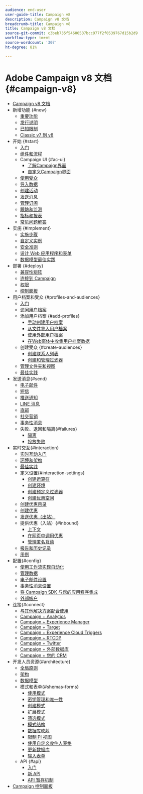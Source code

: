 ```yaml
---
audience: end-user
user-guide-title: Campaign v8
description: Campaign v8 文档
breadcrumb-title: Campaign v8
title: Campaign v8 文档
source-git-commit: c3beb735f54606537bcc977f2f0539767d15b2d9
workflow-type: tm+mt
source-wordcount: '307'
ht-degree: 81%

---
```



# Adobe Campaign v8 文档 {#campaign-v8}

+ [Campaign v8 文档](campaign-home.md)
+ 新增功能 {#new}
   + [重要功能](start/whats-new.md)
   + [发行说明](start/release-notes.md)
   + [已知限制](start/known-limitations.md)
   + [Classic v7 到 v8](start/capability-matrix.md)
+ 开始 {#start}
   + [入门](start/get-started.md)
   + [组件和流程](start/ac-components.md)
   + Campaign UI {#ac-ui}
      + [了解Campaign界面](start/campaign-ui.md)
      + [自定义Campaign界面](start/customize-ui.md)
   + [使用受众](start/audiences.md)
   + [导入数据](start/import.md)
   + [创建活动](start/campaigns.md)
   + [发送消息](start/create-message.md)
   + [管理订阅](start/subscriptions.md)
   + [跟踪和监测](start/tracking.md)
   + [指标和报表](start/reporting.md)
   + [常见问题解答](start/campaign-faq.md)
+ 实施 {#implement}
   + [实施步骤](start/implement.md)
   + [自定义实例](dev/customize.md)
   + [安全准则](config/security.md)
   + [设计 Web 应用程序和表单](dev/webapps.md)
   + [数据模型最佳实践](dev/datamodel-best-practices.md)
+ 部署 {#deploy}
   + [兼容性矩阵](start/compatibility-matrix.md)
   + [连接到 Campaign](start/connect.md)
   + [权限](start/permissions.md)
   + [控制面板](config/self-service.md)
+ 用户档案和受众 {#profiles-and-audiences}
   + [入门](audiences/gs-audiences.md)
   + [访问用户档案](audiences/view-profiles.md)
   + 添加用户档案 {#add-profiles}
      + [手动创建用户档案](audiences/create-profiles.md)
      + [从文件导入用户档案](audiences/import-profiles.md)
      + [使用外部用户档案](audiences/external-profiles.md)
      + [在Web窗体中收集用户档案数据](audiences/collect-profiles.md)
   + 创建受众 {#create-audiences}
      + [创建联系人列表](audiences/create-audiences.md)
      + [创建和管理过滤器](audiences/create-filters.md)
   + [管理文件夹和视图](audiences/folders-and-views.md)
   + [最佳实践](audiences/audiences-best-practices.md)
+ 发送消息{#send}
   + [电子邮件](send/email.md)
   + [短信](send/sms.md)
   + [推送通知](send/push.md)
   + [LINE 消息](send/line.md)
   + [直邮](send/direct-mail.md)
   + [社交营销](send/twitter.md)
   + [事务性消息](send/transactional.md)
   + 失败、退回和隔离{#failures}
      + [隔离](send/quarantines.md)
      + [投放失败](send/delivery-failures.md)
+ 实时交互{#interaction}
   + [实时互动入门](interaction/interaction.md)
   + [环境和架构](interaction/interaction-architecture.md)
   + [最佳实践](interaction/interaction-best-practices.md)
   + 定义设置{#interaction-settings}
      + [创建运算符](interaction/interaction-operators.md)
      + [创建环境](interaction/interaction-env.md)
      + [创建预定义过滤器](interaction/interaction-predefined-filters.md)
      + [创建优惠空间](interaction/interaction-offer-spaces.md)
   + [创建优惠目录](interaction/interaction-offer-catalog.md)
   + [创建优惠](interaction/interaction-offer.md)
   + [发送优惠（出站）](interaction/interaction-send-offers.md)
   + 提供优惠（入站）{#inbound}
      + [上下文](interaction/interaction-present-offers.md)
      + [在网页中调用优惠](interaction/interaction-integration.md)
      + [管理匿名互动](interaction/anonymous-interactions.md)
   + [报告和历史记录](interaction/interaction-tracking.md)
   + [用例](interaction/interaction-use-cases.md)
+ 配置{#config}
   + [使用工作流实现自动化](config/workflows.md)
   + [管理数据](config/replication.md)
   + [电子邮件设置](config/email-settings.md)
   + [事务性消息设置](config/transactional-msg-settings.md)
   + [将 Campaign SDK 与您的应用程序集成](config/push-config.md)
   + [外部帐户](config/external-accounts.md)
+ 连接{#connect}
   + [与其他解决方案配合使用](connect/integration.md)
   + [Campaign + Analytics](connect/ac-aa.md)
   + [Campaign + Experience Manager](connect/ac-aem.md)
   + [Campaign + Target](connect/ac-at.md)
   + [Campaign + Experience Cloud Triggers](connect/ac-triggers.md)
   + [Campaign + RTCDP](connect/ac-rtcdp.md)
   + [Campaign + Twitter](connect/ac-tw.md)
   + [Campaign + 外部数据库](connect/fda.md)
   + [Campaign + 您的 CRM](connect/crm.md)
+ 开发人员资源{#architecture}
   + [全局原则](dev/general-architecture.md)
   + [架构](dev/architecture.md)
   + [数据模型](dev/datamodel.md)
   + 模式和表单{#shemas-forms}
      + [使用模式](dev/schemas.md)
      + [密钥管理和唯一性](dev/keys.md)
      + [创建模式](dev/create-schema.md)
      + [扩展模式](dev/extend-schema.md)
      + [筛选模式](dev/filter-schema.md)
      + [模式结构](dev/schema-structure.md)
      + [数据库映射](dev/database-mapping.md)
      + [限制 PI 视图](dev/restrict-pi-view.md)
      + [使用自定义收件人表格](dev/custom-recipient.md)
      + [更新数据库](dev/update-database-structure.md)
      + [输入表单](dev/forms.md)
   + API {#api}
      + [入门](dev/api.md)
      + [新 API](dev/new-apis.md)
      + [API 暂存机制](dev/staging.md)
+ [Campaign 控制面板](https://experienceleague.adobe.com/docs/control-panel/using/control-panel-home.html?lang=zh-Hans)
